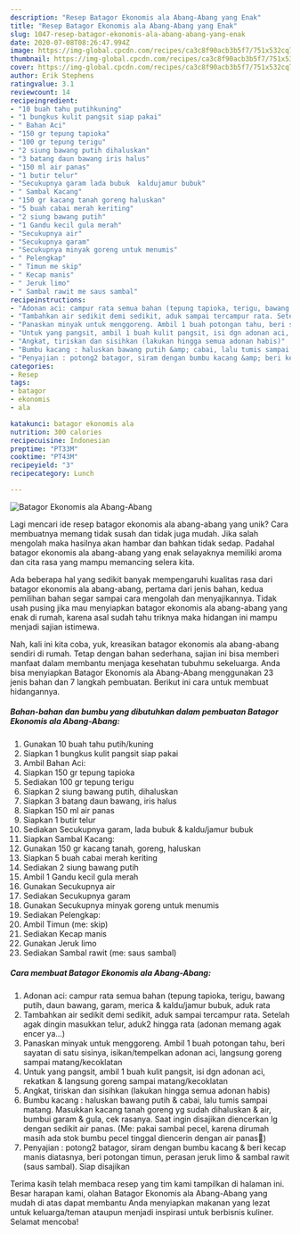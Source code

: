 ```yaml
---
description: "Resep Batagor Ekonomis ala Abang-Abang yang Enak"
title: "Resep Batagor Ekonomis ala Abang-Abang yang Enak"
slug: 1047-resep-batagor-ekonomis-ala-abang-abang-yang-enak
date: 2020-07-08T08:26:47.994Z
image: https://img-global.cpcdn.com/recipes/ca3c8f90acb3b5f7/751x532cq70/batagor-ekonomis-ala-abang-abang-foto-resep-utama.jpg
thumbnail: https://img-global.cpcdn.com/recipes/ca3c8f90acb3b5f7/751x532cq70/batagor-ekonomis-ala-abang-abang-foto-resep-utama.jpg
cover: https://img-global.cpcdn.com/recipes/ca3c8f90acb3b5f7/751x532cq70/batagor-ekonomis-ala-abang-abang-foto-resep-utama.jpg
author: Erik Stephens
ratingvalue: 3.1
reviewcount: 14
recipeingredient:
- "10 buah tahu putihkuning"
- "1 bungkus kulit pangsit siap pakai"
- " Bahan Aci"
- "150 gr tepung tapioka"
- "100 gr tepung terigu"
- "2 siung bawang putih dihaluskan"
- "3 batang daun bawang iris halus"
- "150 ml air panas"
- "1 butir telur"
- "Secukupnya garam lada bubuk  kaldujamur bubuk"
- " Sambal Kacang"
- "150 gr kacang tanah goreng haluskan"
- "5 buah cabai merah keriting"
- "2 siung bawang putih"
- "1 Gandu kecil gula merah"
- "Secukupnya air"
- "Secukupnya garam"
- "Secukupnya minyak goreng untuk menumis"
- " Pelengkap"
- " Timun me skip"
- " Kecap manis"
- " Jeruk limo"
- " Sambal rawit me saus sambal"
recipeinstructions:
- "Adonan aci: campur rata semua bahan (tepung tapioka, terigu, bawang putih, daun bawang, garam, merica &amp; kaldu/jamur bubuk, aduk rata"
- "Tambahkan air sedikit demi sedikit, aduk sampai tercampur rata. Setelah agak dingin masukkan telur, aduk2 hingga rata (adonan memang agak encer ya...)"
- "Panaskan minyak untuk menggoreng. Ambil 1 buah potongan tahu, beri sayatan di satu sisinya, isikan/tempelkan adonan aci, langsung goreng sampai matang/kecoklatan"
- "Untuk yang pangsit, ambil 1 buah kulit pangsit, isi dgn adonan aci, rekatkan &amp; langsung goreng sampai matang/kecoklatan"
- "Angkat, tiriskan dan sisihkan (lakukan hingga semua adonan habis)"
- "Bumbu kacang : haluskan bawang putih &amp; cabai, lalu tumis sampai matang. Masukkan kacang tanah goreng yg sudah dihaluskan &amp; air, bumbui garam &amp; gula, cek rasanya. Saat ingin disajikan diencerkan lg dengan sedikit air panas. (Me: pakai sambal pecel, karena dirumah masih ada stok bumbu pecel tinggal diencerin dengan air panas🙏)"
- "Penyajian : potong2 batagor, siram dengan bumbu kacang &amp; beri kecap manis diatasnya, beri potongan timun, perasan jeruk limo &amp; sambal rawit (saus sambal). Siap disajikan"
categories:
- Resep
tags:
- batagor
- ekonomis
- ala

katakunci: batagor ekonomis ala 
nutrition: 300 calories
recipecuisine: Indonesian
preptime: "PT33M"
cooktime: "PT43M"
recipeyield: "3"
recipecategory: Lunch

---
```



![Batagor Ekonomis ala Abang-Abang](https://img-global.cpcdn.com/recipes/ca3c8f90acb3b5f7/751x532cq70/batagor-ekonomis-ala-abang-abang-foto-resep-utama.jpg)

Lagi mencari ide resep batagor ekonomis ala abang-abang yang unik? Cara membuatnya memang tidak susah dan tidak juga mudah. Jika salah mengolah maka hasilnya akan hambar dan bahkan tidak sedap. Padahal batagor ekonomis ala abang-abang yang enak selayaknya memiliki aroma dan cita rasa yang mampu memancing selera kita.



Ada beberapa hal yang sedikit banyak mempengaruhi kualitas rasa dari batagor ekonomis ala abang-abang, pertama dari jenis bahan, kedua pemilihan bahan segar sampai cara mengolah dan menyajikannya. Tidak usah pusing jika mau menyiapkan batagor ekonomis ala abang-abang yang enak di rumah, karena asal sudah tahu triknya maka hidangan ini mampu menjadi sajian istimewa.


Nah, kali ini kita coba, yuk, kreasikan batagor ekonomis ala abang-abang sendiri di rumah. Tetap dengan bahan sederhana, sajian ini bisa memberi manfaat dalam membantu menjaga kesehatan tubuhmu sekeluarga. Anda bisa menyiapkan Batagor Ekonomis ala Abang-Abang menggunakan 23 jenis bahan dan 7 langkah pembuatan. Berikut ini cara untuk membuat hidangannya.

<!--inarticleads1-->

##### Bahan-bahan dan bumbu yang dibutuhkan dalam pembuatan Batagor Ekonomis ala Abang-Abang:

1. Gunakan 10 buah tahu putih/kuning
1. Siapkan 1 bungkus kulit pangsit siap pakai
1. Ambil  Bahan Aci:
1. Siapkan 150 gr tepung tapioka
1. Sediakan 100 gr tepung terigu
1. Siapkan 2 siung bawang putih, dihaluskan
1. Siapkan 3 batang daun bawang, iris halus
1. Siapkan 150 ml air panas
1. Siapkan 1 butir telur
1. Sediakan Secukupnya garam, lada bubuk &amp; kaldu/jamur bubuk
1. Siapkan  Sambal Kacang:
1. Gunakan 150 gr kacang tanah, goreng, haluskan
1. Siapkan 5 buah cabai merah keriting
1. Sediakan 2 siung bawang putih
1. Ambil 1 Gandu kecil gula merah
1. Gunakan Secukupnya air
1. Sediakan Secukupnya garam
1. Gunakan Secukupnya minyak goreng untuk menumis
1. Sediakan  Pelengkap:
1. Ambil  Timun (me: skip)
1. Sediakan  Kecap manis
1. Gunakan  Jeruk limo
1. Sediakan  Sambal rawit (me: saus sambal)




<!--inarticleads2-->

##### Cara membuat Batagor Ekonomis ala Abang-Abang:

1. Adonan aci: campur rata semua bahan (tepung tapioka, terigu, bawang putih, daun bawang, garam, merica &amp; kaldu/jamur bubuk, aduk rata
1. Tambahkan air sedikit demi sedikit, aduk sampai tercampur rata. Setelah agak dingin masukkan telur, aduk2 hingga rata (adonan memang agak encer ya...)
1. Panaskan minyak untuk menggoreng. Ambil 1 buah potongan tahu, beri sayatan di satu sisinya, isikan/tempelkan adonan aci, langsung goreng sampai matang/kecoklatan
1. Untuk yang pangsit, ambil 1 buah kulit pangsit, isi dgn adonan aci, rekatkan &amp; langsung goreng sampai matang/kecoklatan
1. Angkat, tiriskan dan sisihkan (lakukan hingga semua adonan habis)
1. Bumbu kacang : haluskan bawang putih &amp; cabai, lalu tumis sampai matang. Masukkan kacang tanah goreng yg sudah dihaluskan &amp; air, bumbui garam &amp; gula, cek rasanya. Saat ingin disajikan diencerkan lg dengan sedikit air panas. (Me: pakai sambal pecel, karena dirumah masih ada stok bumbu pecel tinggal diencerin dengan air panas🙏)
1. Penyajian : potong2 batagor, siram dengan bumbu kacang &amp; beri kecap manis diatasnya, beri potongan timun, perasan jeruk limo &amp; sambal rawit (saus sambal). Siap disajikan




Terima kasih telah membaca resep yang tim kami tampilkan di halaman ini. Besar harapan kami, olahan Batagor Ekonomis ala Abang-Abang yang mudah di atas dapat membantu Anda menyiapkan makanan yang lezat untuk keluarga/teman ataupun menjadi inspirasi untuk berbisnis kuliner. Selamat mencoba!
